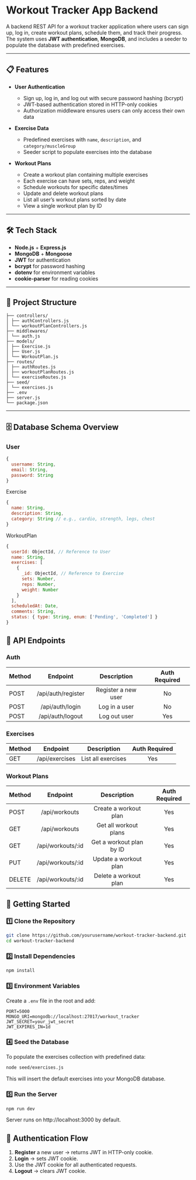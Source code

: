 # Workout Tracker App Backend
A backend REST API for a workout tracker application where users can sign up, log in, create workout plans, schedule them, and track their progress.  
The system uses **JWT authentication**, **MongoDB**, and includes a seeder to populate the database with predefined exercises.

---

## 📋 Features

- **User Authentication**
  - Sign up, log in, and log out with secure password hashing (bcrypt)
  - JWT-based authentication stored in HTTP-only cookies
  - Authorization middleware ensures users can only access their own data

- **Exercise Data**
  - Predefined exercises with `name`, `description`, and `category/muscleGroup`
  - Seeder script to populate exercises into the database

- **Workout Plans**
  - Create a workout plan containing multiple exercises
  - Each exercise can have sets, reps, and weight
  - Schedule workouts for specific dates/times
  - Update and delete workout plans
  - List all user’s workout plans sorted by date
  - View a single workout plan by ID

---

## 🛠 Tech Stack

- **Node.js** + **Express.js**
- **MongoDB** + **Mongoose**
- **JWT** for authentication
- **bcrypt** for password hashing
- **dotenv** for environment variables
- **cookie-parser** for reading cookies

---

## 📂 Project Structure

```
├── controllers/
│ ├── authControllers.js
│ └── workoutPlanControllers.js
├── middlewares/
│ └── auth.js
├── models/
│ ├── Exercise.js
│ ├── User.js
│ └── WorkoutPlan.js
├── routes/
│ ├── authRoutes.js
│ ├── workoutPlanRoutes.js
│ └── exerciseRoutes.js
├── seed/
│ └── exercises.js
├── .env
├── server.js
└── package.json
```
---

## 🗄 Database Schema Overview

### **User**
```js
{
  username: String,
  email: String,
  password: String
}
```
Exercise
```js
{
  name: String,
  description: String,
  category: String // e.g., cardio, strength, legs, chest
}
```
WorkoutPlan
```js
{
  userId: ObjectId, // Reference to User
  name: String,
  exercises: [
    {
      _id: ObjectId, // Reference to Exercise
      sets: Number,
      reps: Number,
      weight: Number
    }
  ],
  scheduledAt: Date,
  comments: String,
  status: { type: String, enum: ['Pending', 'Completed'] }
}
```
## 🔑 API Endpoints
### Auth
| Method	| Endpoint	| Description	| Auth Required |
|---|:---:|:---:|:---:|
| POST | /api/auth/register	| Register a new user	| No |
| POST	| /api/auth/login	| Log in a user	| No |
| POST	| /api/auth/logout	| Log out user	| Yes |

### Exercises
| Method	| Endpoint | Description	| Auth Required |
|---|:---:|:---:|:---:|
| GET	| /api/exercises	| List all exercises	| Yes |

### Workout Plans
| Method	| Endpoint	| Description	| Auth Required |
|---|:---:|:---:|:---:|
| POST	| /api/workouts	| Create a workout plan	| Yes |
| GET	| /api/workouts	| Get all workout plans	| Yes |
| GET	| /api/workouts/:id	| Get a workout plan by ID	| Yes |
| PUT	| /api/workouts/:id	| Update a workout plan	| Yes |
| DELETE	| /api/workouts/:id	| Delete a workout plan	| Yes |


## 🚀 Getting Started
### 1️⃣ Clone the Repository

```bash
git clone https://github.com/yourusername/workout-tracker-backend.git
cd workout-tracker-backend
```
### 2️⃣ Install Dependencies
```bash
npm install
```
### 3️⃣ Environment Variables
Create a `.env` file in the root and add:

```env
PORT=5000
MONGO_URI=mongodb://localhost:27017/workout_tracker
JWT_SECRET=your_jwt_secret
JWT_EXPIRES_IN=1d
```
### 4️⃣ Seed the Database
To populate the exercises collection with predefined data:

```bash
node seed/exercises.js
```
This will insert the default exercises into your MongoDB database.
### 5️⃣ Run the Server
```bash
npm run dev
```
Server runs on http://localhost:3000 by default.

## 🔐 Authentication Flow
1. **Register** a new user → returns JWT in HTTP-only cookie.
2. **Login** → sets JWT cookie.
3. Use the JWT cookie for all authenticated requests.
4. **Logout** → clears JWT cookie.

